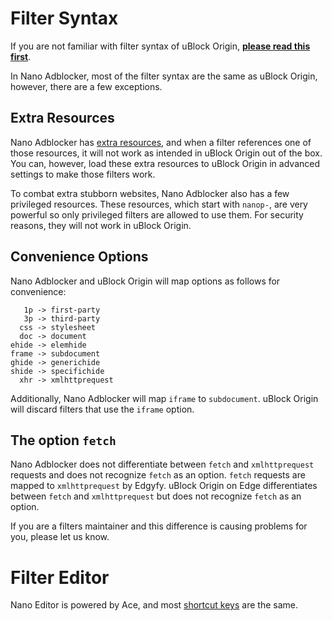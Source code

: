 # Filter Syntax

If you are not familiar with filter syntax of uBlock Origin,
[**please read this first**](https://github.com/gorhill/uBlock/wiki/Static-filter-syntax).

In Nano Adblocker, most of the filter syntax are the same as uBlock Origin,
however, there are a few exceptions.

## Extra Resources

Nano Adblocker has
[extra resources](https://github.com/NanoAdblocker/NanoCore2/blob/master/src/snippets.js),
and when a filter references one of those resources, it will not work as
intended in uBlock Origin out of the box. You can, however, load these extra
resources to uBlock Origin in advanced settings to make those filters work.

To combat extra stubborn websites, Nano Adblocker also has a few privileged
resources. These resources, which start with `nanop-`, are very powerful
so only privileged filters are allowed to use them. For security reasons,
they will not work in uBlock Origin.

## Convenience Options

Nano Adblocker and uBlock Origin will map options as follows for convenience:
```
   1p -> first-party
   3p -> third-party
  css -> stylesheet
  doc -> document
ehide -> elemhide
frame -> subdocument
ghide -> generichide
shide -> specifichide
  xhr -> xmlhttprequest
```

Additionally, Nano Adblocker will map `iframe` to `subdocument`. uBlock Origin
will discard filters that use the `iframe` option.

## The option `fetch`

Nano Adblocker does not differentiate between `fetch` and `xmlhttprequest`
requests and does not recognize `fetch` as an option. `fetch` requests
are mapped to `xmlhttprequest` by Edgyfy. uBlock Origin on Edge differentiates
between `fetch` and `xmlhttprequest` but does not recognize `fetch` as an
option.

If you are a filters maintainer and this difference is causing problems for
you, please let us know.

# Filter Editor

Nano Editor is powered by Ace, and most
[shortcut keys](https://github.com/ajaxorg/ace/wiki/Default-Keyboard-Shortcuts)
are the same.
